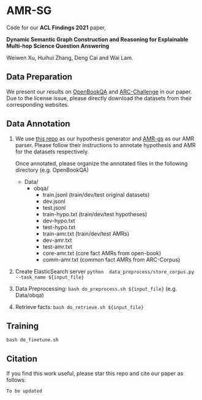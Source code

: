 # AMR-SG

Code for our **ACL Findings 2021** paper,

**Dynamic Semantic Graph Construction and Reasoning for Explainable Multi-hop Science Question Answering**

Weiwen Xu, Huihui Zhang, Deng Cai and Wai Lam.

## Data Preparation
We present our results on [OpenBookQA](https://leaderboard.allenai.org/open_book_qa/submissions/get-started) and [ARC-Challenge](https://allenai.org/data/arc) in our paper. Due to the license issue, please directly download the datasets from their corresponding websites.

## Data Annotation
1. We use [this repo](https://github.com/kelvinguu/qanli) as our hypothesis generator and [AMR-gs](https://github.com/jcyk/AMR-gs) as our AMR parser. Please follow their instructions to annotate hypothesis and AMR for the datasets respectively.

    Once annotated, please organize the annotated files in the following directory (e.g. OpenBookQA)
    - Data/
        - obqa/
            - train.jsonl (train/dev/test original datasets)
            - dev.jsonl
            - test.jsonl
            - train-hypo.txt (train/dev/test hypotheses)
            - dev-hypo.txt
            - test-hypo.txt
            - train-amr.txt (train/dev/test AMRs)
            - dev-amr.txt
            - test-amr.txt
            - core-amr.txt (core fact AMRs from open-book)
            - comm-amr.txt (common fact AMRs from ARC-Corpus)

2. Create ElasticSearch server
`python  data_preprocess/store_corpus.py --task_name ${input_file}`

3. Data Preprocessing:
`bash do_preprocess.sh ${input_file}` (e.g. Data/obqa)

4. Retrieve facts:
`bash do_retrieve.sh ${input_file}`

## Training
`bash do_finetune.sh`

## Citation
If you find this work useful, please star this repo and cite our paper as follows:
```
To be updated
```
